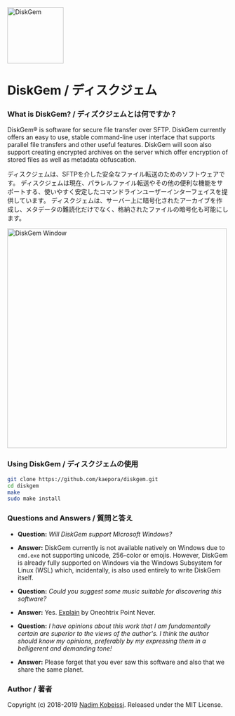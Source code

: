 <img src="https://diskgem.info/img/diskgem.svg" alt="DiskGem" width="128" />

# DiskGem / ディスクジェム

### What is DiskGem? / ディズクジェムとは何ですか？
DiskGem® is software for secure file transfer over SFTP. 
DiskGem currently offers an easy to use, stable command-line user interface that supports parallel file transfers and other useful features. DiskGem will soon also support creating encrypted archives on the server which offer encryption of stored files as well as metadata obfuscation.

ディスクジェムは、SFTPを介した安全なファイル転送のためのソフトウェアです。
ディスクジェムは現在、パラレルファイル転送やその他の便利な機能をサポートする、使いやすく安定したコマンドラインユーザーインターフェイスを提供しています。 ディスクジェムは、サーバー上に暗号化されたアーカイブを作成し、メタデータの難読化だけでなく、格納されたファイルの暗号化も可能にします。

<img src="https://diskgem.info/img/window.png" alt="DiskGem Window" width="500" />

### Using DiskGem / ディスクジェムの使用
```sh
git clone https://github.com/kaepora/diskgem.git
cd diskgem
make
sudo make install
```

### Questions and Answers / 質問と答え

- **Question:** _Will DiskGem support Microsoft Windows?_
- **Answer:** DiskGem currently is not available natively on Windows due to `cmd.exe` not supporting unicode, 256-color or emojis. However, DiskGem is already fully supported on Windows via the Windows Subsystem for Linux (WSL) which, incidentally, is also used entirely to write DiskGem itself.

- **Question:** _Could you suggest some music suitable for discovering this software?_
- **Answer:** Yes. [Explain](https://oneohtrixpointnever1.bandcamp.com/track/explain) by Oneohtrix Point Never.

- **Question:** _I have opinions about this work that I am fundamentally certain are superior to the views of the author's. I think the author should know my opinions, preferably by my expressing them in a belligerent and demanding tone!_
- **Answer:** Please forget that you ever saw this software and also that we share the same planet.

### Author / 著者
Copyright (c) 2018-2019 [Nadim Kobeissi](https://nadim.computer). Released under the MIT License.
